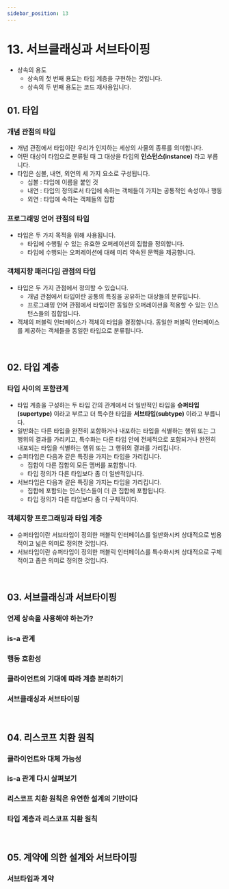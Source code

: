 ```yaml
---
sidebar_position: 13
---
```


# 13. 서브클래싱과 서브타이핑

- 상속의 용도
  - 상속의 첫 번째 용도는 타입 계층을 구현하는 것입니다.
  - 상속의 두 번째 용도는 코드 재사용입니다.

## 01. 타입

### 개념 관점의 타입

- 개념 관점에서 타입이란 우리가 인지하는 세상의 사물의 종류를 의미합니다.
- 어떤 대상이 타입으로 분류될 때 그 대상을 타입의 **인스턴스(instance)** 라고 부릅니다.
- 타입은 심볼, 내연, 외연의 세 가지 요소로 구성됩니다.
  - 심볼 : 타입에 이름을 붙인 것
  - 내연 : 타입의 정의로서 타입에 속하는 객체들이 가지는 공통적인 속성이나 행동
  - 외연 : 타입에 속하는 객체들의 집합

### 프로그래밍 언어 관점의 타입

- 타입은 두 가지 목적을 위해 사용됩니다.
  - 타입에 수행될 수 있는 유효한 오퍼레이션의 집합을 정의합니다.
  - 타입에 수행되는 오퍼레이션에 대해 미리 약속된 문맥을 제공합니다.

### 객체지향 패러다임 관점의 타입

- 타입은 두 가지 관점에서 정의할 수 있습니다.
  - 개념 관점에서 타입이란 공통의 특징을 공유하는 대상들의 분류입니다.
  - 프로그래밍 언어 관점에서 타입이란 동일한 오퍼레이션을 적용할 수 있는 인스턴스들의 집합입니다.
- 객체의 퍼블릭 인터페이스가 객체의 타입을 결정합니다. 동일한 퍼블릭 인터페이스를 제공하는 객체들을 동일한 타입으로 분류됩니다.

<br/>

## 02. 타입 계층

### 타입 사이의 포함관계

- 타입 계층을 구성하는 두 타입 간의 관계에서 더 일반적인 타입을 **슈퍼타입(supertype)** 이라고 부르고 더 특수한 타입을 **서브타입(subtype)** 이라고 부릅니다.
- 일반화는 다른 타입을 완전히 포함하거나 내포하는 타입을 식별하는 행위 또는 그 행위의 결과를 가리키고, 특수화는 다른 타입 안에 전체적으로 포함되거나 완전히 내포되는 타입을 식별하는 행위 또는 그 행위의 결과를 가리킵니다.
- 슈퍼타입은 다음과 같은 특징을 가지는 타입을 가리킵니다.
  - 집합이 다른 집합의 모든 멤버를 포함합니다.
  - 타입 정의가 다른 타입보다 좀 더 일반적입니다.
- 서브타입은 다음과 같은 특징을 가지는 타입을 가리킵니다.
  - 집합에 포함되는 인스턴스들이 더 큰 집합에 포함됩니다.
  - 타입 정의가 다른 타입보다 좀 더 구체적이다.

### 객체지향 프로그래밍과 타입 계층

- 슈퍼타입이란 서브타입이 정의한 퍼블릭 인터페이스를 일반화시켜 상대적으로 범용적이고 넓은 의미로 정의한 것입니다.
- 서브타입이란 슈퍼타입이 정의한 퍼블릭 인터페이스를 특수화시켜 상대적으로 구체적이고 좁은 의미로 정의한 것입니다.

<br/>

## 03. 서브클래싱과 서브타이핑

### 언제 상속을 사용해야 하는가?

### is-a 관계

### 행동 호환성

### 클라이언트의 기대에 따라 계층 분리하기

### 서브클래싱과 서브타이핑

<br/>

## 04. 리스코프 치환 원칙

### 클라이언트와 대체 가능성

### is-a 관계 다시 살펴보기

### 리스코프 치환 원칙은 유연한 설계의 기반이다

### 타입 계층과 리스코프 치환 원칙

<br/>

## 05. 계약에 의한 설계와 서브타이핑

### 서브타입과 계약